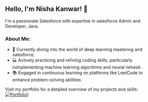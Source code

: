 ## Hello, I'm Nisha Kanwar!  👋
I'm a passionate Salesforce with expertise in salesforce Admin and Developer, Java.
### About Me:
- 🌱 Currently diving into the world of deep learning mastering and salesforce.
- 💻 Actively practicing and refining coding skills, particularly inimplementing machine learning algorithms and neural netwok .
- 📚 Engaged in continuous learning on platforms like LeetCode to enhance problem-solving abilities.

Visit my portfolio for a detailed overview of my projects and skills: [![Portfolio](https://img.shields.io/badge/Portfolio-Visit-brightgreen?style=for-the-badge&logo=github)](https://nisharathoree.github.io/nisha/)]


<!--
**NishaRathoree/NishaRathoree** is a ✨ _special_ ✨ repository because its `README.md` (this file) appears on your GitHub profile.

Here are some ideas to get you started:

- 🔭 I’m currently working on ...
- 🌱 I’m currently learning ...
- 👯 I’m looking to collaborate on ...
- 🤔 I’m looking for help with ...
- 💬 Ask me about ...
- 📫 How to reach me: ...
- 😄 Pronouns: ...
- ⚡ Fun fact: ...
-->
